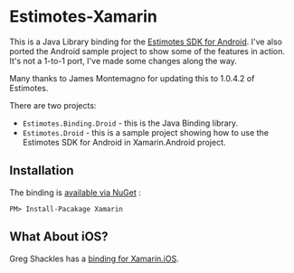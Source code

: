 Estimotes-Xamarin
=================

This is a Java Library binding for the [Estimotes SDK for Android](https://github.com/Estimote/Android-SDK). I've also ported the Android sample project to show some of the features in action. It's not a 1-to-1 port, I've made some changes along the way.

Many thanks to James Montemagno for updating this to 1.0.4.2 of Estimotes.

There are two projects:

* `Estimotes.Binding.Droid` - this is the Java Binding library.
* `Estimotes.Droid` - this is a sample project showing how to use the Estimotes SDK for Android in Xamarin.Android project. 

Installation
------------

The binding is [available via NuGet](https://www.nuget.org/packages/Estimotes-Xamarin/) :

    PM> Install-Pacakage Xamarin



What About iOS?
---------------

Greg Shackles has a [binding for Xamarin.iOS](https://github.com/gshackles/Estimote-iOS-Xamarin). 


